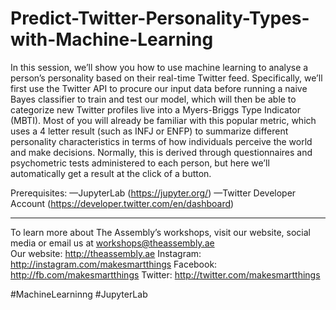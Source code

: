 # Predict-Twitter-Personality-Types-with-Machine-Learning

In this session, we’ll show you how to use machine learning to analyse a person’s personality based on their real-time Twitter feed. Specifically, we’ll first use the Twitter API to procure our input data before running a naive Bayes classifier to train and test our model, which will then be able to categorize new Twitter profiles live into a Myers-Briggs Type Indicator (MBTI).  Most of you will already be familiar with this popular metric, which uses a 4 letter result (such as INFJ or ENFP) to summarize different personality characteristics in terms of how individuals perceive the world and make decisions. Normally, this is derived through questionnaires and psychometric tests administered to each person, but here we’ll automatically get a result at the click of a button. 

Prerequisites: —JupyterLab (https://jupyter.org/) 
—Twitter Developer Account (https://developer.twitter.com/en/dashboard)  

-----------------------------------------  

To learn more about The Assembly’s workshops, visit our website, social media or email us at workshops@theassembly.ae  
Our website: http://theassembly.ae 
Instagram: http://instagram.com/makesmartthings 
Facebook: http://fb.com/makesmartthings 
Twitter: http://twitter.com/makesmartthings  

#MachineLearninng #JupyterLab
